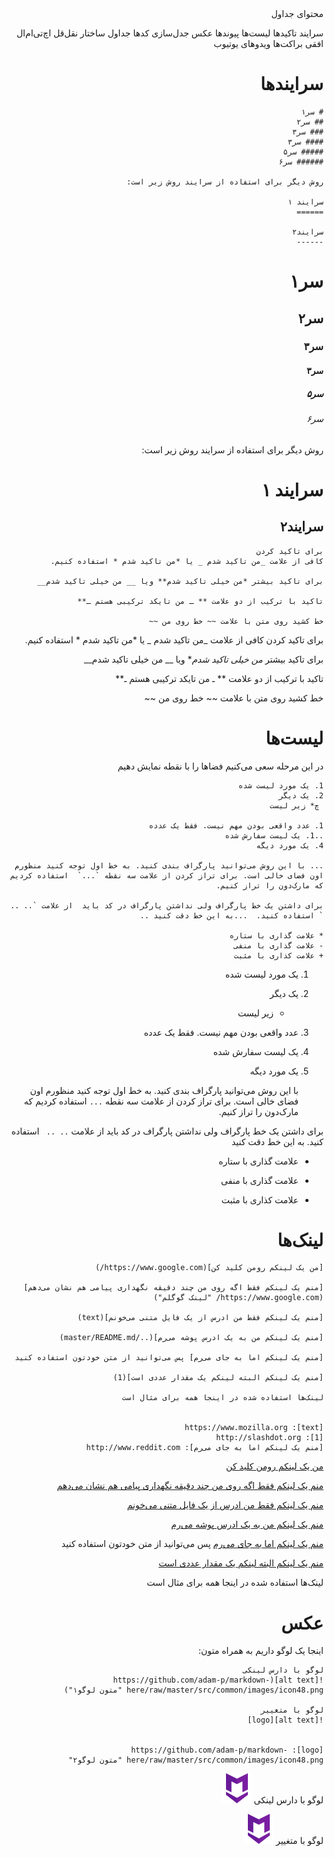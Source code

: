 <div dir=rtl>
محتوای جداول

سرایند
تاکیدها
لیست‌ها 
پیوندها
عکس
جدل‌سازی کد‌ها
جداول 
ساختار نقل‌قل
اچ‌تی‌ام‌ال
افقی
براکت‌ها
ویدو‌های‌ یوتیوب

# سرایند‌ها

```
# سر۱
## سر۲
### سر۳
#### سر۳
##### سر۵
###### سر۶

روش دیگر برای استفاده از سرایند روش زیر است:

سرایند ۱
======

سرایند۲
------

```



# سر۱
## سر۲
### سر۳
#### سر۳
##### سر۵
###### سر۶

روش دیگر برای استفاده از سرایند روش زیر است:

سرایند ۱
======

سرایند۲
------
```
برای تاکید کردن
کافی از علامت _من تاکید شدم _ یا *من تاکید شدم * استفاده کنیم.

برای تاکید بیشتر *من خیلی تاکید شدم** ویا __ من خیلی تاکید شدم__

تاکید با ترکیب از دو علامت ** ـ من تایکد ترکیبی هستم ـ**

خط کشید روی متن با علامت ~~ خط روی من ~~
```

برای تاکید کردن
کافی از علامت _من تاکید شدم _ یا *من تاکید شدم * استفاده کنیم.

برای تاکید بیشتر *من خیلی تاکید شدم** ویا __ من خیلی تاکید شدم__

تاکید با ترکیب از دو علامت ** ـ من تایکد ترکیبی هستم ـ**

خط کشید روی متن با علامت ~~ خط روی من ~~


# لیست‌ها

در این مرحله سعی می‌کنیم فضا‌ها را با نقطه نمایش دهیم
```
1. یک مورد لیست شده
2. یک دیگر
 چ‌* زیر لیست

1. عدد واقعی بودن مهم نیست. فقط یک عدده
..1. یک لیست سفارش شده
4. یک مورد دیگه

... با این روش می‌توانید پارگراف بندی کنید. به خط اول توجه کنید منظورم اون فضای خالی است. برای تراز کردن از علامت سه نقطه `...`  استفاده کردیم که مارک‌دون را تراز کنیم.

برای داشتن یک خط پارگراف ولی نداشتن پارگراف در کد باید  از علامت `.. .. ` استفاده کنید.  ...به این خط دقت کنید .. 

* علامت گذاری با ستاره
- علامت گذاری با منفی
+ علامت کذاری با مثبت
```
1. یک مورد لیست شده
2. یک دیگر
   * زیر لیست

1. عدد واقعی بودن مهم نیست. فقط یک عدده
  1. یک لیست سفارش شده
4. یک مورد دیگه

    با این روش می‌توانید پارگراف بندی کنید. به خط اول توجه کنید منظورم اون فضای خالی است. برای تراز کردن از علامت سه نقطه `...`  استفاده کردیم که مارک‌دون را تراز کنیم.

برای داشتن یک خط پارگراف ولی نداشتن پارگراف در کد باید  از علامت `.. .. ` استفاده کنید.
به این خط دقت کنید  

* علامت گذاری با ستاره
- علامت گذاری با منفی
+ علامت کذاری با مثبت

# لینک‌ها 

```
[من یک لینکم رومن کلید کن](https://www.google.com/)

[منم یک لینکم فقط اگه روی من چند دقیقه نگهداری پیامی هم نشان می‌دهم](https://www.google.com/ "لینک گوگلم")

[منم یک لینکم فقط من ادرس از یک فایل متنی می‌خونم](text)

[منم یک لینکم من به یک ادرس پوشه می‌رم](../master/README.md)

[منم یک لینکم اما به جای می‌رم] پس می‌توانید از متن خودتون استفاده کنید

[منم یک لینکم البته لینکم یک مقدار عددی است](1)

لینک‌ها استفاده شده در اینجا همه برای مثال است


[text]: https://www.mozilla.org
[1]: http://slashdot.org
[منم یک لینکم اما به جای می‌رم]: http://www.reddit.com

```

[من یک لینکم رومن کلید کن](https://www.google.com/)

[منم یک لینکم فقط اگه روی من چند دقیقه نگهداری پیامی هم نشان می‌دهم](https://www.google.com/ "لینک گوگلم")

[منم یک لینکم فقط من ادرس از یک فایل متنی می‌خونم](text)

[منم یک لینکم من به یک ادرس پوشه می‌رم](../master/README.md)

[منم یک لینکم اما به جای می‌رم] پس می‌توانید از متن خودتون استفاده کنید

[منم یک لینکم البته لینکم یک مقدار عددی است](1)

لینک‌ها استفاده شده در اینجا همه برای مثال است


[text]: https://www.mozilla.org
[1]: http://slashdot.org
[منم یک لینکم اما به جای می‌رم]: http://www.reddit.com


# عکس

اینجا یک لوگو داریم به همراه متون:
```
لوگو با دارس لینکی
![alt text](https://github.com/adam-p/markdown-here/raw/master/src/common/images/icon48.png "متون لوگو۱")

لوگو با متغییر 
![alt text][logo]


[logo]: https://github.com/adam-p/markdown-here/raw/master/src/common/images/icon48.png "متون لوگو۲"
```

لوگو با دارس لینکی
![alt text](https://github.com/adam-p/markdown-here/raw/master/src/common/images/icon48.png "متون لوگو۱")

لوگو با متغییر 
![alt text][logo]


[logo]: https://github.com/adam-p/markdown-here/raw/master/src/common/images/icon48.png "متون لوگو۲"


